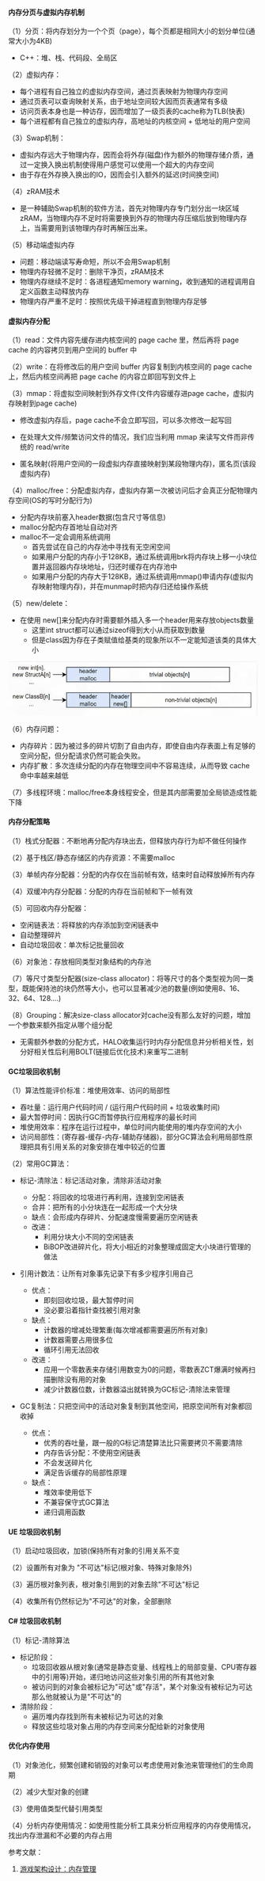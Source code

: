 #### 内存分页与虚拟内存机制

（1）分页：将内存划分为一个个页（page），每个页都是相同大小的划分单位(通常大小为4KB)

- C++：堆、栈、代码段、全局区

（2）虚拟内存：

- 每个进程有自己独立的虚拟内存空间，通过页表映射为物理内存空间
- 通过页表可以查询映射关系，由于地址空间较大因而页表通常有多级
- 访问页表本身也是一种访存，因而增加了一级页表的cache称为TLB(快表)
- 每个进程都有自己独立的虚拟内存，高地址的内核空间 + 低地址的用户空间

（3）Swap机制：

- 虚拟内存远大于物理内存，因而会将外存(磁盘)作为额外的物理存储介质，通过一定换入换出机制使得用户感觉可以使用一个超大的内存空间
- 由于存在外存换入换出的IO，因而会引入额外的延迟(时间换空间)

（4）zRAM技术

- 是一种辅助Swap机制的软件方法，首先对物理内存专门划分出一块区域zRAM，当物理内存不足时将需要换到外存的物理内存压缩后放到物理内存上，当需要用到该物理内存时再解压出来。

（5）移动端虚拟内存

- 问题：移动端读写寿命短，所以不会用Swap机制
- 物理内存轻微不足时：删除干净页，zRAM技术
- 物理内存继续不足时：各进程通知memory warning，收到通知的进程调用自定义函数主动释放内存
- 物理内存严重不足时：按照优先级干掉进程直到物理内存足够



#### 虚拟内存分配

（1）read：文件内容先缓存进内核空间的 page cache 里，然后再将 page cache 的内容拷贝到用户空间的 buffer 中

（2）write：在将修改后的用户空间 buffer 内容复制到内核空间的 page cache 上，然后内核空间再把 page cache 的内容立即回写到文件上

（3）mmap：将虚拟空间映射到外存文件(文件内容缓存进page cache，虚拟内存映射到page cache)

- 修改虚拟内存后，page cache不会立即写回，可以多次修改一起写回
- 在处理大文件/频繁访问文件的情况，我们应当利用 mmap 来读写文件而非传统的 read/write

- 匿名映射(将用户空间的一段虚拟内存直接映射到某段物理内存)，匿名页(该段虚拟内存)

（4）malloc/free：分配虚拟内存，虚拟内存第一次被访问后才会真正分配物理内存空间(OS的写时分配行为)

- 分配内存块前塞入header数据(包含尺寸等信息)
- malloc分配内存首地址自动对齐
- malloc不一定会调用系统调用
  - 首先尝试在自己的内存池中寻找有无空闲空间
  - 如果用户分配的内存小于128KB，通过系统调用brk将内存块上移一小块位置并返回器内存块地址，归还时缓存在内存池中
  - 如果用户分配的内存大于128KB，通过系统调用mmap()申请内存(虚拟内存映射物理内存)，并在munmap时把内存归还给操作系统

（5）new/delete：

- 在使用 new[]来分配内存时需要额外插入多一个header用来存放objects数量
  - 这里int struct都可以通过sizeof得到大小从而获取到数量
  - 但是class因为存在子类赋值给基类的现象所以不一定能知道该类的具体大小

![newdelete](./img/newdelete.jpg)

（6）内存问题：

- 内存碎片：因为被过多的碎片切割了自由内存，即使自由内存表面上有足够的空间分配，但分配请求仍然可能会失败。
- 内存扩散：多次连续分配的内存在物理空间中不容易连续，从而导致 cache 命中率越来越低

（7）多线程环境：malloc/free本身线程安全，但是其内部需要加全局锁造成性能下降



#### 内存分配策略

（1）栈式分配器：不断地再分配内存块出去，但释放内存行为却不做任何操作

（2）基于栈区/静态存储区的内存资源：不需要malloc

（3）单帧内存分配器：分配的内存仅在当前帧有效，结束时自动释放掉所有内存

（4）双缓冲内存分配器：分配的内存在当前帧和下一帧有效

（5）可回收内存分配器：

- 空闲链表法：将释放的内存添加到空闲链表中
- 自动整理碎片
- 自动垃圾回收：单次标记批量回收

（6）对象池：存放相同类型对象结构的内存池

（7）等尺寸类型分配器(size-class allocator)：将等尺寸的各个类型视为同一类型，既能保持池的块仍然等大小，也可以显著减少池的数量(例如使用8、16、32、64、128....)

（8）Grouping：解决size-class allocator对cache没有那么友好的问题，增加一个参数来额外指定从哪个组分配

- 无需额外参数的分配方式，HALO收集运行时内存分配信息并分析相关性，划分好相关性后利用BOLT(链接后优化技术)来重写二进制



#### GC垃圾回收机制

（1）算法性能评价标准：堆使用效率、访问的局部性

- 吞吐量：运行用户代码时间 / (运行用户代码时间 + 垃圾收集时间)
- 最大暂停时间：因执行GC而暂停执行应用程序的最长时间
- 堆使用效率：程序在运行过程中，单位时间内能使用的堆内存空间的大小
- 访问局部性：(寄存器-缓存-内存-辅助存储器)，部分GC算法会利用局部性原理把具有引用关系的对象安排在堆中较近的位置

（2）常用GC算法：

- 标记-清除法：标记活动对象，清除非活动对象
  - 分配：将回收的垃圾进行再利用，连接到空闲链表
  - 合并：把所有的小分块连在一起形成一个大分块
  - 缺点：会形成内存碎片、分配速度慢需要遍历空闲链表
  - 改进：
    - 利用分块大小不同的空闲链表
    - BiBOP改进碎片化，将大小相近的对象整理成固定大小块进行管理的做法

- 引用计数法：让所有对象事先记录下有多少程序引用自己
  - 优点：
    - 即刻回收垃圾，最大暂停时间
    - 没必要沿着指针查找被引用对象
  - 缺点：
    - 计数器的增减处理繁重(每次增减都需要遍历所有对象)
    - 计数器需要占用很多位
    - 循环引用无法回收
  - 改进：
    - 应用一个零数表来存储引用数变为0的问题，零数表ZCT爆满时候再扫描删除没有用的对象
    - 减少计数器位数，计数器溢出就转换为GC标记-清除法来管理

- GC复制法：只把空间中的活动对象复制到其他空间，把原空间所有对象都回收掉
  - 优点：
    - 优秀的吞吐量，跟一般的G标记清楚算法比只需要拷贝不需要清除
    - 内存告诉分配：不使用空闲链表
    - 不会发送碎片化
    - 满足告诉缓存的局部性原理
  - 缺点：
    - 堆效率使用低下
    - 不兼容保守式GC算法
    - 递归调用函数



#### UE 垃圾回收机制

（1）启动垃圾回收，加锁(保持所有对象的引用关系不变

（2）设置所有对象为 "不可达"标记(根对象、特殊对象除外)

（3）遍历根对象列表，根对象引用到的对象去除"不可达"标记

（4）收集所有仍然标记为"不可达"的对象，全部删除



#### C# 垃圾回收机制

（1）标记-清除算法

- 标记阶段：
  - 垃圾回收器从根对象(通常是静态变量、线程栈上的局部变量、CPU寄存器中的引用等)开始，递归地访问这些对象引用的所有其他对象
  - 被访问到的对象会被标记为"可达"或"存活"，某个对象没有被标记为可达那么他就被认为是"不可达"的
- 清除阶段：
  - 遍历堆内存找到所有未被标记为可达的对象
  - 释放这些垃圾对象占用的内存空间来分配给新的对象使用



#### 优化内存使用

（1）对象池化，频繁创建和销毁的对象可以考虑使用对象池来管理他们的生命周期

（2）减少大型对象的创建

（3）使用值类型代替引用类型

（4）分析内存使用情况：如使用性能分析工具来分析应用程序的内存使用情况，找出内存泄漏和不必要的内存占用















参考文献：

1. [游戏架构设计：内存管理](https://www.cnblogs.com/KillerAery/p/10765893.html)